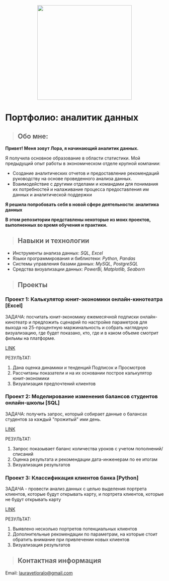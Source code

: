 <div id="header" align="center">
  <img src="https://media.giphy.com/media/ptzlRfMuHaGgccUzbh/giphy.gif" width="300"/>
</div>

# Портфолио: аналитик данных

>## Обо мне:

**Привет! Меня зовут Лора, я начинающий аналитик данных.** 

Я получила основное образование в области статистики.
Мой предыдущий опыт работы в экономическом отделе крупной компании:
- Создание аналитических отчетов и предоставление рекомендаций руководству на основе проведенного анализа данных.
- Взаимодействие с другими отделами и командами для понимания их потребностей и налаживание процесса предоставления им данных и аналитической поддержки

**Я решила попробовать себя в новой сфере деятельности: аналитика данных**

**В этом репозитории представлены некоторые из моих проектов, выполненных во время обучения и практики.**

>## Навыки и технологии

- Инструменты анализа данных: *SQL, Excel*
- Языки программирования и библиотеки: *Python, Pandas*
- Системы управления базами данных: *MySQL, PostgreSQL*
- Средства визуализации данных: *PowerBi, Matplotlib, Seaborn*

>## Проекты

### Проект 1: Калькулятор юнит-экономики онлайн-кинотеатра [Excel]

ЗАДАЧА: посчитать юнит-экономику ежемесячной подписки онлайн-кинотеатр и предложить сценарий по настройке параметров для выхода на 25-процентную маржинальность и собрать наглядную визуализацию, где будет показано, кто, где и в каком объеме смотрит фильмы на платформе.

[LINK](https://github.com/LoriannaA/Lorianna-A./commit/389c8947aa034334e72a1d447f252cf3eb335ab8)

РЕЗУЛЬТАТ:

1. Дана оценка динамики и тенденций Подписок и Просмотров
2. Рассчитаны показатели и на их основании построе калькулятор юнит-экономики
3. Визуализация предпочтений клиентов

### Проект 2: Моделирование изменения балансов студентов онлайн-школы [SQL]

ЗАДАЧА: получить запрос, который собирает данные о балансах студентов за каждый "прожитый" ими день.

[LINK](https://github.com/LoriannaA/Lorianna-A./commit/db24bdc816c305b106619dd2992eca611a57dffe)

РЕЗУЛЬТАТ:

1. Запрос показывает баланс количества уроков с учетом пополнений/списаний
2. Оценка результата и рекомендации дата-инженерам по ее итогам
3. Визуализация результатов

### Проект 3: Классификация клиентов банка [Python]

ЗАДАЧА - провести анализ данных с целью выделения портрета клиентов, 
которые будут открывать карту, и портрета клиентов, которые не будут открывать карту

[LINK](https://github.com/LoriannaA/Lorianna-A./commit/4d31f447ce5cd852b98765b956e6e378c4568152)

РЕЗУЛЬТАТ:

1. Выявлено несколько портретов потенциальных клиентов
2. Дополнительные рекомендации по параметрам, на которые стоит обратить внимание при привлечении новых клиентов
3. Визуализация результатов

>## Контактная информация

Email: <lauravetloralo@gmail.com>
